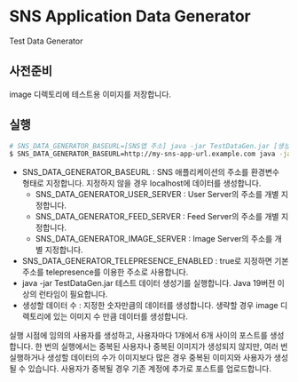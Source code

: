 # SNS Application Data Generator
Test Data Generator

## 사전준비
image 디렉토리에 테스트용 이미지를 저장합니다.

## 실행
```sh
# SNS_DATA_GENERATOR_BASEURL=[SNS앱 주소] java -jar TestDataGen.jar [생성할 데이터 수]
$ SNS_DATA_GENERATOR_BASEURL=http://my-sns-app-url.example.com java -jar TestDataGen.jar 100
```

- SNS_DATA_GENERATOR_BASEURL : SNS 애플리케이션의 주소를 환경변수 형태로 지정합니다. 지정하지 않을 경우 localhost에 데이터를 생성합니다.
  - SNS_DATA_GENERATOR_USER_SERVER : User Server의 주소를 개별 지정합니다.
  - SNS_DATA_GENERATOR_FEED_SERVER : Feed Server의 주소를 개별 지정합니다.
  - SNS_DATA_GENERATOR_IMAGE_SERVER : Image Server의 주소를 개별 지정합니다.
- SNS_DATA_GENERATOR_TELEPRESENCE_ENABLED : true로 지정하면 기본 주소를 telepresence를 이용한 주소로 사용합니다.
- java -jar TestDataGen.jar 테스트 데이터 생성기를 실행합니다. Java 19버전 이상의 런타임이 필요합니다.
- 생성할 데이터 수 : 지정한 숫자만큼의 데이터를 생성합니다. 생략할 경우 image 디렉토리에 있는 이미지 수 만큼 데이터를 생성합니다.

실행 시점에 임의의 사용자를 생성하고, 사용자마다 1개에서 6개 사이의 포스트를 생성합니다. 한 번의 실행에서는 중복된 사용자나 중복된 이미지가 생성되지 않지만, 여러 번 실행하거나 생성할 데이터의 수가 이미지보다 많은 경우 중복된 이미지와 사용자가 생성될 수 있습니다. 사용자가 중복될 경우 기존 계정에 추가로 포스트를 업로드합니다.

